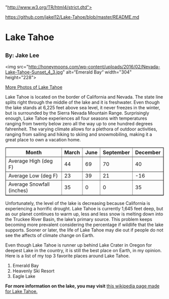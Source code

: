 "http://www.w3.org/TR/html4/strict.dtd">

https://github.com/jakel12/Lake-Tahoe/blob/master/README.md


</head>

<body>

<h1>Lake Tahoe</h1>

<h2><sub>By: Jake Lee</sub></h2>

<img src="http://honeymoons.com/wp-content/uploads/2016/02/Nevada-Lake-Tahoe-Sunset_4_3.jpg" alt=“Emerald Bay“ width="304" height="228">

<form style="display: inline" action="http://www.gettyimages.com/photos/lake-tahoe?excludenudity=true&sort=mostpopular&mediatype=photography&phrase=lake%20tahoe" method="get">

<a href="http://www.gettyimages.com/photos/lake-tahoe?excludenudity=true&sort=mostpopular&mediatype=photography&phrase=lake%20tahoe">More Photos of Lake Tahoe</a>

</form>

<p>Lake Tahoe is located on the border of California and Nevada. The state line splits right through the middle of the lake and it is freshwater. Even though the lake stands at 6,225 feet above sea level, it never freezes in the winter, but is surrounded by the Sierra Nevada Mountain Range. Surprisingly enough, Lake Tahoe experiences all four seasons with temperatures ranging from twenty below zero all the way up to one hundred degrees fahrenheit. The varying climate allows for a plethora of outdoor activities, ranging from sailing and hiking to skiing and snowmobiling, making it a great place to own a vacation home.

</p>

<table id="t01" border="1" class="center">

<tr>

<th>Month</th><th>March</th><th>June</th><th>September</th><th>December</th>

</tr>

<tr>

<td>Average High (deg F)</td><td>44</td><td>69</td><td>70</td><td>40</td>

<tr>

<td>Average Low (deg F)</td><td>23</td><td>39</td><td>21</td><td>-16</td>
<tr>
<td>Average Snowfall (inches)</td><td>35</td><td>0</td><td>0</td><td>35</td>

</table>

<p>Unfortunately, the level of the lake is decreasing because California is experiencing a horrific drought. Lake Tahoe is currently 1,645 feet deep, but as our planet continues to warm up, less and less snow is melting down into the Truckee River Basin, the lake’s primary source. This problem keeps becoming more prevalent considering the percentage if wildlife that the lake supports. Sooner or later, the life of Lake Tahoe may die out if people do not see the affects of climate change on Earth. </p>

<p>Even though Lake Tahoe is runner up behind Lake Crater in Oregon for deepest Lake in the country, it is still the best place on Earth, in my opinion. Here is a list of my top 3 favorite places around Lake Tahoe.</p>

<ol id="l01">

<li>Emerald Bay</li>

<li>Heavenly Ski Resort</li>

<li>Eagle Lake</li>

</ol>

<b>For more information on the lake, you may visit</b> <a href="https://en.wikipedia.org/wiki/Lake_Tahoe#Environmental_issues"> this wikipedia page made for Lake Tahoe.</a>

</body>

</html>
